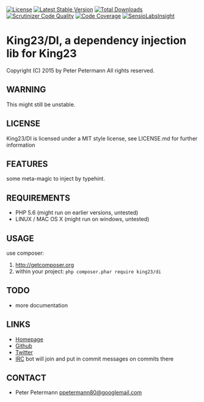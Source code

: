 [![License](https://poser.pugx.org/king23/di/license.png)](https://packagist.org/packages/king23/di)
[![Latest Stable Version](https://poser.pugx.org/king23/di/v/stable.png)](https://packagist.org/packages/king23/di)
[![Total Downloads](https://poser.pugx.org/king23/di/downloads.png)](https://packagist.org/packages/king23/di)
[![Scrutinizer Code Quality](https://scrutinizer-ci.com/g/ppetermann/king23-di/badges/quality-score.png?b=master)](https://scrutinizer-ci.com/g/ppetermann/king23-di/?branch=master)
[![Code Coverage](https://scrutinizer-ci.com/g/ppetermann/king23-di/badges/coverage.png?b=master)](https://scrutinizer-ci.com/g/ppetermann/king23-di/?branch=master)
[![SensioLabsInsight](https://insight.sensiolabs.com/projects/f6c34f05-4105-43f1-b84e-b27376f58106/mini.png)](https://insight.sensiolabs.com/projects/f6c34f05-4105-43f1-b84e-b27376f58106)
# King23/DI, a dependency injection lib for King23
Copyright (C) 2015 by Peter Petermann
All rights reserved.

## WARNING
This might still be unstable.

## LICENSE
King23/DI is licensed under a MIT style license, see LICENSE.md 
for further information

## FEATURES
some meta-magic to inject by typehint.

## REQUIREMENTS
- PHP 5.6 (might run on earlier versions, untested)
- LINUX / MAC OS X (might run on windows, untested)

## USAGE
use composer:
1) http://getcomposer.org
2) within your project: `php composer.phar require king23/di`

## TODO
- more documentation

## LINKS
- [Homepage](http://king23.net)
- [Github](http://github.com/ppetermann/king23-di)
- [Twitter](http://twitter.com/ppetermann)
- [IRC](irc://irc.coldfront.net:6667/King23) bot will join and put in commit messages on commits there 

## CONTACT
- Peter Petermann <ppetermann80@googlemail.com> 
